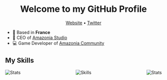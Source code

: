 <h1 align="center">Welcome to my GitHub Profile</h1>

<p align="center">
  <a href="https://offshorp.amazonia-studio.com/">Website</a> •
  <a href="https://twitter.com/Offshorp">Twitter</a>
</p>

* 📌 Based in __France__
* 💼 CEO of [Amazonia Studio](https://amazonia-studio.com/)
* 💻 Game Developer of [Amazonia Community](https://amazonia-studio.fr)

## My Skills
<p align="center">
  <img align="center" alt="Skills" src="https://github.com/Offshorp/Offshorp/blob/master/img/skills.png" />
  
  <img align="left" alt="Stats" src="https://github-readme-stats.vercel.app/api/top-langs/?username=offshorp&layout=compact" />
  <img align="right" alt="Stats" src="https://github-readme-stats.vercel.app/api/top-langs/?username=offshorp&layout=compact" />
</p>
